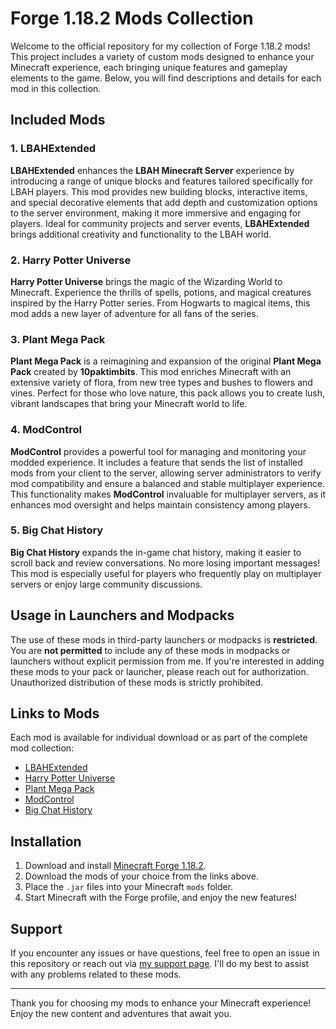 # Forge 1.18.2 Mods Collection

Welcome to the official repository for my collection of Forge 1.18.2 mods! This project includes a variety of custom mods designed to enhance your Minecraft experience, each bringing unique features and gameplay elements to the game. Below, you will find descriptions and details for each mod in this collection.

## Included Mods

### 1. LBAHExtended
**LBAHExtended** enhances the **LBAH Minecraft Server** experience by introducing a range of unique blocks and features tailored specifically for LBAH players. This mod provides new building blocks, interactive items, and special decorative elements that add depth and customization options to the server environment, making it more immersive and engaging for players. Ideal for community projects and server events, **LBAHExtended** brings additional creativity and functionality to the LBAH world.

### 2. Harry Potter Universe
**Harry Potter Universe** brings the magic of the Wizarding World to Minecraft. Experience the thrills of spells, potions, and magical creatures inspired by the Harry Potter series. From Hogwarts to magical items, this mod adds a new layer of adventure for all fans of the series.

### 3. Plant Mega Pack
**Plant Mega Pack** is a reimagining and expansion of the original **Plant Mega Pack** created by **10paktimbits**. This mod enriches Minecraft with an extensive variety of flora, from new tree types and bushes to flowers and vines. Perfect for those who love nature, this pack allows you to create lush, vibrant landscapes that bring your Minecraft world to life.

### 4. ModControl
**ModControl** provides a powerful tool for managing and monitoring your modded experience. It includes a feature that sends the list of installed mods from your client to the server, allowing server administrators to verify mod compatibility and ensure a balanced and stable multiplayer experience. This functionality makes **ModControl** invaluable for multiplayer servers, as it enhances mod oversight and helps maintain consistency among players.

### 5. Big Chat History
**Big Chat History** expands the in-game chat history, making it easier to scroll back and review conversations. No more losing important messages! This mod is especially useful for players who frequently play on multiplayer servers or enjoy large community discussions.

## Usage in Launchers and Modpacks

The use of these mods in third-party launchers or modpacks is **restricted**. You are **not permitted** to include any of these mods in modpacks or launchers without explicit permission from me. If you're interested in adding these mods to your pack or launcher, please reach out for authorization. Unauthorized distribution of these mods is strictly prohibited.

## Links to Mods

Each mod is available for individual download or as part of the complete mod collection:

- [LBAHExtended](#)
- [Harry Potter Universe](#)
- [Plant Mega Pack](#)
- [ModControl](#)
- [Big Chat History](#)

## Installation

1. Download and install [Minecraft Forge 1.18.2](https://files.minecraftforge.net/net/minecraftforge/forge/index_1.18.2.html).
2. Download the mods of your choice from the links above.
3. Place the `.jar` files into your Minecraft `mods` folder.
4. Start Minecraft with the Forge profile, and enjoy the new features!

## Support

If you encounter any issues or have questions, feel free to open an issue in this repository or reach out via [my support page](#). I'll do my best to assist with any problems related to these mods.

---

Thank you for choosing my mods to enhance your Minecraft experience! Enjoy the new content and adventures that await you.
